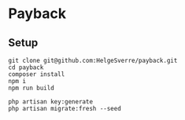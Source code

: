 # Payback



## Setup


```
git clone git@github.com:HelgeSverre/payback.git
cd payback
composer install
npm i
npm run build

php artisan key:generate
php artisan migrate:fresh --seed
```
